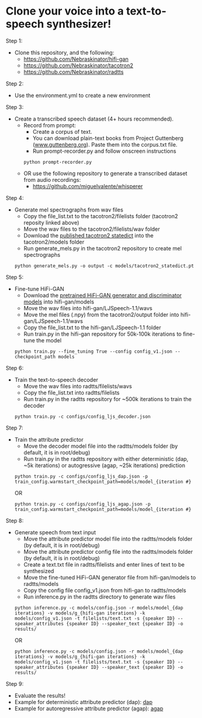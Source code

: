 Clone your voice into a text-to-speech synthesizer!
===

Step 1:
  - Clone this repository, and the following:
    - https://github.com/Nebraskinator/hifi-gan
    - https://github.com/Nebraskinator/tacotron2
    - https://github.com/Nebraskinator/radtts
    
Step 2:
  - Use the environment.yml to create a new environment
  
Step 3:
  - Create a transcribed speech dataset (4+ hours recommended).
    - Record from prompt:
      - Create a corpus of text. 
      - You can download plain-text books from Project Guttenberg (www.guttenberg.org). Paste them into the corpus.txt file.
      - Run prompt-recorder.py and follow onscreen instructions
      ```
      python prompt-recorder.py
      ```
    - OR use the following repository to generate a transcribed dataset from audio recordings:
      - https://github.com/miguelvalente/whisperer
      
Step 4:
  - Generate mel spectrographs from wav files
    - Copy the file_list.txt to the tacotron2/filelists folder (tacotron2 reposity linked above)
    - Move the wav files to the tacotron2/filelists/wav folder
    - Download the [published tacotron2 statedict](https://drive.google.com/file/d/1c5ZTuT7J08wLUoVZ2KkUs_VdZuJ86ZqA/view?usp=sharing) into the tacotron2/models folder
    - Run generate_mels.py in the tacotron2 repository to create mel spectrographs
    ```
    python generate_mels.py -o output -c models/tacotron2_statedict.pt
    ```
    
Step 5:
  - Fine-tune HiFi-GAN
    - Download the [pretrained HiFi-GAN generator and discriminator models](https://drive.google.com/drive/folders/1YuOoV3lO2-Hhn1F2HJ2aQ4S0LC1JdKLd) into hifi-gan/models
    - Move the wav files into hifi-gan/LJSpeech-1.1/wavs
    - Move the mel files (.npy) from the tacotron2/output folder into hifi-gan/LJSpeech-1.1/wavs
    - Copy the file_list.txt to the hifi-gan/LJSpeech-1.1 folder
    - Run train.py in the hifi-gan repository for 50k-100k iterations to fine-tune the model
    ```
    python train.py --fine_tuning True --config config_v1.json --checkpoint_path models
    ```

Step 6:
  - Train the text-to-speech decoder
    - Move the wav files into radtts/filelists/wavs
    - Copy the file_list.txt into radtts/filelists
    - Run train.py in the radtts repository for ~500k iterations to train the decoder
    ```
    python train.py -c configs/config_ljs_decoder.json
    ```
    
Step 7:
  - Train the attribute predictor
    - Move the decoder model file into the radtts/models folder (by default, it is in root/debug)
    - Run train.py in the radtts repository with either deterministic (dap, ~5k iterations) or autogressive (agap, ~25k iterations) prediction
    ```
    python train.py -c configs/config_ljs_dap.json -p train_config.warmstart_checkpoint_path=models/model_{iteration #}
    ```
    OR
    ```
    python train.py -c configs/config_ljs_agap.json -p train_config.warmstart_checkpoint_path=models/model_{iteration #}
    ```
    
Step 8:
  - Generate speech from text input
    - Move the attribute predictor model file into the radtts/models folder (by default, it is in root/debug)
    - Move the attribute predictor config file into the radtts/models folder (by default, it is in root/debug)
    - Create a text.txt file in radtts/filelists and enter lines of text to be synthesized
    - Move the fine-tuned HiFi-GAN generator file from hifi-gan/models to radtts/models
    - Copy the config file config_v1.json from hifi-gan to radtts/models
    - Run inference.py in the radtts directory to generate wav files
    ```
    python inference.py -c models/config.json -r models/model_{dap iterations} -v models/g_{hifi-gan iterations} -k models/config_v1.json -t filelists/text.txt -s {speaker ID} --speaker_attributes {speaker ID} --speaker_text {speaker ID} -o results/
    ```
    OR
    ```
    python inference.py -c models/config.json -r models/model_{dap iterations} -v models/g_{hifi-gan iterations} -k models/config_v1.json -t filelists/text.txt -s {speaker ID} --speaker_attributes {speaker ID} --speaker_text {speaker ID} -o results/
    ```
Step 9:
  - Evaluate the results!
  - Example for deterministic attribute predictor (dap): [dap](dap0.wav)
  - Example for autoregressive attribute predictor (agap): [agap](agap0.wav)
  
